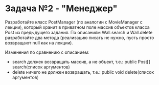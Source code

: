 # **Задача №2 - "Менеджер"**

Разработайте класс PostManager (по аналогии с MovieManager с лекции), который хранит в приватном поле массив объектов класса Post из предыдущего задания.
По описаниям Wall.search и Wall.delete разработайте два метода (реализацию писать не нужно, пусть просто возвращают null как на лекции).

Изменения по сравнению с описанием:

   - search должен возвращать массив, а не объект, т.е.: public Post[] search(список аргументов)
   - delete ничего не должен возвращать, т.е.: public void delete(список аргументов)
